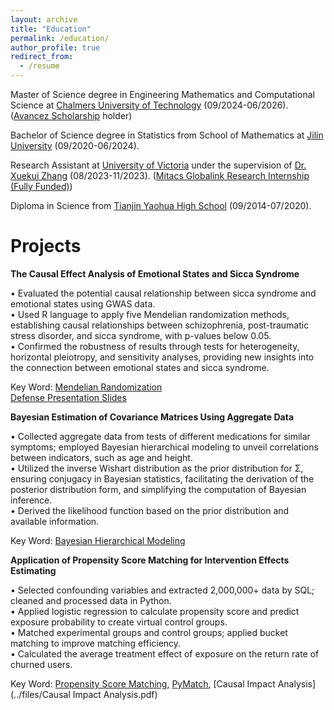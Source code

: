 ```yaml
---
layout: archive
title: "Education"
permalink: /education/
author_profile: true
redirect_from:
  - /resume
---
```


Master of Science degree in Engineering Mathematics and Computational Science at [Chalmers University of Technology](https://www.chalmers.se/en/) (09/2024-06/2026). ([Avancez Scholarship](https://www.chalmers.se/en/education/application-and-admission/scholarships-for-fee-paying-students/) holder)

Bachelor of Science degree in Statistics from School of Mathematics at [Jilin University](https://www.jlu.edu.cn/) (09/2020-06/2024).

Research Assistant at [University of Victoria](https://www.uvic.ca/) under the supervision of [Dr. Xuekui Zhang](https://ubcxzhang.github.io/) (08/2023-11/2023). ([Mitacs Globalink Research Internship (Fully Funded)](https://www.mitacs.ca/our-programs/globalink-research-internship-students/))

Diploma in Science from [Tianjin Yaohua High School](https://en.wikipedia.org/wiki/Yaohua_High_School) (09/2014-07/2020).

Projects
======
**The Causal Effect Analysis of Emotional States and Sicca Syndrome**

• Evaluated the potential causal relationship between sicca syndrome and emotional states using GWAS data.\
• Used R language to apply five Mendelian randomization methods, establishing causal relationships between
schizophrenia, post-traumatic stress disorder, and sicca syndrome, with p-values below 0.05.\
• Confirmed the robustness of results through tests for heterogeneity, horizontal pleiotropy, and sensitivity analyses, providing new insights into the connection between emotional states and sicca syndrome.

Key Word: [Mendelian Randomization](https://en.wikipedia.org/wiki/Mendelian_randomization)\
[Defense Presentation Slides](../files/MR.pdf)


**Bayesian Estimation of Covariance Matrices Using Aggregate Data**

• Collected aggregate data from tests of different medications for similar symptoms; employed Bayesian hierarchical modeling to unveil correlations between indicators, such as age and height.\
• Utilized the inverse Wishart distribution as the prior distribution for Σ, ensuring conjugacy in Bayesian statistics, facilitating the derivation of the posterior distribution form, and simplifying the computation of Bayesian inference.\
• Derived the likelihood function based on the prior distribution and available information.

Key Word: [Bayesian Hierarchical Modeling](https://en.wikipedia.org/wiki/Bayesian_hierarchical_modeling)


**Application of Propensity Score Matching for Intervention Effects Estimating**

• Selected confounding variables and extracted 2,000,000+ data by SQL; cleaned and processed data in Python.\
• Applied logistic regression to calculate propensity score and predict exposure probability to create virtual control groups.\
• Matched experimental groups and control groups; applied bucket matching to improve matching efficiency.\
• Calculated the average treatment effect of exposure on the return rate of churned users.

Key Word: [Propensity Score Matching](https://en.wikipedia.org/wiki/Propensity_score_matching), [PyMatch](https://github.com/benmiroglio/pymatch?tab=readme-ov-file), [Causal Impact Analysis](../files/Causal Impact Analysis.pdf)